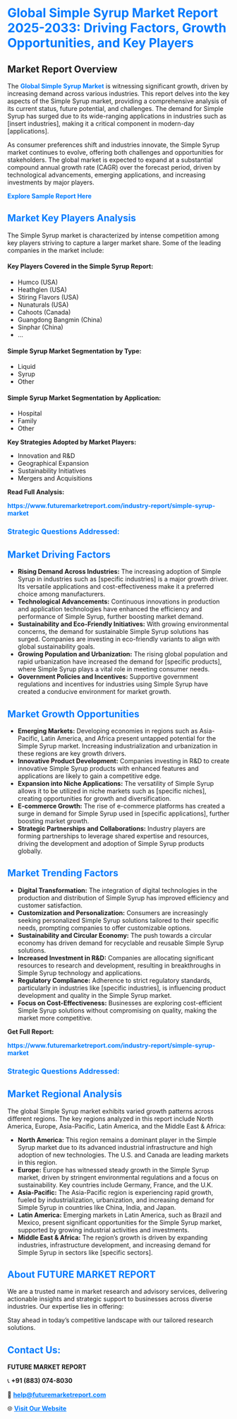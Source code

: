 <h1 style="color: #007BFF;">Global Simple Syrup Market Report 2025-2033: Driving Factors, Growth Opportunities, and Key Players</h1>

<section id="overview">
<h2>Market Report Overview</h2>
<p>The <a href="https://www.futuremarketreport.com/industry-report/simple-syrup-market" style="color: #007BFF; text-decoration: none;"><strong>Global Simple Syrup Market</strong></a> is witnessing significant growth, driven by increasing demand across various industries. This report delves into the key aspects of the Simple Syrup market, providing a comprehensive analysis of its current status, future potential, and challenges. The demand for Simple Syrup has surged due to its wide-ranging applications in industries such as [insert industries], making it a critical component in modern-day [applications].</p>
<p>As consumer preferences shift and industries innovate, the Simple Syrup market continues to evolve, offering both challenges and opportunities for stakeholders. The global market is expected to expand at a substantial compound annual growth rate (CAGR) over the forecast period, driven by technological advancements, emerging applications, and increasing investments by major players.</p>
</section>

<section id="overview">
<p><a href="https://www.futuremarketreport.com/request-sample/reportId=105007" style="color: #007BFF; text-decoration: none;"><strong>Explore Sample Report Here</strong></a></p>
</section>

<section id="key-players">
<h2 style="color: #007BFF;">Market Key Players Analysis</h2>
<p>The Simple Syrup market is characterized by intense competition among key players striving to capture a larger market share. Some of the leading companies in the market include:</p>
<h4>Key Players Covered in the Simple Syrup Report:</h4>
<ul><li>Humco (USA)</li><li>Heathglen (USA)</li><li>Stiring Flavors (USA)</li><li>Nunaturals (USA)</li><li>Cahoots (Canada)</li><li>Guangdong Bangmin (China)</li><li>Sinphar (China)</li><li>...</li></ul>
<h4>Simple Syrup Market Segmentation by Type:</h4>
<ul><li>Liquid</li><li>Syrup</li><li>Other</li></ul>

<h4>Simple Syrup Market Segmentation by Application:</h4>
<ul><li>Hospital</li><li>Family</li><li>Other</li></ul>
<p><strong>Key Strategies Adopted by Market Players:</strong></p>
<ul>
<li>Innovation and R&D</li>
<li>Geographical Expansion</li>
<li>Sustainability Initiatives</li>
<li>Mergers and Acquisitions</li>
</ul>
</section>

<section>
<p><strong>Read Full Analysis: </strong></p><a href="https://www.futuremarketreport.com/industry-report/simple-syrup-market" style="color: #007BFF; text-decoration: none;"><strong>https://www.futuremarketreport.com/industry-report/simple-syrup-market</strong></a>
<h3 style="color: #007BFF;">Strategic Questions Addressed:</h3>
</section>

<section id="driving-factors">
<h2 style="color: #007BFF;">Market Driving Factors</h2>
<ul>
<li><strong>Rising Demand Across Industries:</strong> The increasing adoption of Simple Syrup in industries such as [specific industries] is a major growth driver. Its versatile applications and cost-effectiveness make it a preferred choice among manufacturers.</li>
<li><strong>Technological Advancements:</strong> Continuous innovations in production and application technologies have enhanced the efficiency and performance of Simple Syrup, further boosting market demand.</li>
<li><strong>Sustainability and Eco-Friendly Initiatives:</strong> With growing environmental concerns, the demand for sustainable Simple Syrup solutions has surged. Companies are investing in eco-friendly variants to align with global sustainability goals.</li>
<li><strong>Growing Population and Urbanization:</strong> The rising global population and rapid urbanization have increased the demand for [specific products], where Simple Syrup plays a vital role in meeting consumer needs.</li>
<li><strong>Government Policies and Incentives:</strong> Supportive government regulations and incentives for industries using Simple Syrup have created a conducive environment for market growth.</li>
</ul>
</section>

<section id="growth-opportunities">
<h2 style="color: #007BFF;">Market Growth Opportunities</h2>
<ul>
<li><strong>Emerging Markets:</strong> Developing economies in regions such as Asia-Pacific, Latin America, and Africa present untapped potential for the Simple Syrup market. Increasing industrialization and urbanization in these regions are key growth drivers.</li>
<li><strong>Innovative Product Development:</strong> Companies investing in R&D to create innovative Simple Syrup products with enhanced features and applications are likely to gain a competitive edge.</li>
<li><strong>Expansion into Niche Applications:</strong> The versatility of Simple Syrup allows it to be utilized in niche markets such as [specific niches], creating opportunities for growth and diversification.</li>
<li><strong>E-commerce Growth:</strong> The rise of e-commerce platforms has created a surge in demand for Simple Syrup used in [specific applications], further boosting market growth.</li>
<li><strong>Strategic Partnerships and Collaborations:</strong> Industry players are forming partnerships to leverage shared expertise and resources, driving the development and adoption of Simple Syrup products globally.</li>
</ul>
</section>

<section id="trending-factors">
<h2 style="color: #007BFF;">Market Trending Factors</h2>
<ul>
<li><strong>Digital Transformation:</strong> The integration of digital technologies in the production and distribution of Simple Syrup has improved efficiency and customer satisfaction.</li>
<li><strong>Customization and Personalization:</strong> Consumers are increasingly seeking personalized Simple Syrup solutions tailored to their specific needs, prompting companies to offer customizable options.</li>
<li><strong>Sustainability and Circular Economy:</strong> The push towards a circular economy has driven demand for recyclable and reusable Simple Syrup solutions.</li>
<li><strong>Increased Investment in R&D:</strong> Companies are allocating significant resources to research and development, resulting in breakthroughs in Simple Syrup technology and applications.</li>
<li><strong>Regulatory Compliance:</strong> Adherence to strict regulatory standards, particularly in industries like [specific industries], is influencing product development and quality in the Simple Syrup market.</li>
<li><strong>Focus on Cost-Effectiveness:</strong> Businesses are exploring cost-efficient Simple Syrup solutions without compromising on quality, making the market more competitive.</li>
</ul>
</section>

<section>
<p><strong>Get Full Report: </strong></p><a href="https://www.futuremarketreport.com/industry-report/simple-syrup-market" style="color: #007BFF; text-decoration: none;"><strong>https://www.futuremarketreport.com/industry-report/simple-syrup-market</strong></a>
<h3 style="color: #007BFF;">Strategic Questions Addressed:</h3>
</section>


<section id="regional-analysis">
<h2 style="color: #007BFF;">Market Regional Analysis</h2>
<p>The global Simple Syrup market exhibits varied growth patterns across different regions. The key regions analyzed in this report include North America, Europe, Asia-Pacific, Latin America, and the Middle East & Africa:</p>
<ul>
<li><strong>North America:</strong> This region remains a dominant player in the Simple Syrup market due to its advanced industrial infrastructure and high adoption of new technologies. The U.S. and Canada are leading markets in this region.</li>
<li><strong>Europe:</strong> Europe has witnessed steady growth in the Simple Syrup market, driven by stringent environmental regulations and a focus on sustainability. Key countries include Germany, France, and the U.K.</li>
<li><strong>Asia-Pacific:</strong> The Asia-Pacific region is experiencing rapid growth, fueled by industrialization, urbanization, and increasing demand for Simple Syrup in countries like China, India, and Japan.</li>
<li><strong>Latin America:</strong> Emerging markets in Latin America, such as Brazil and Mexico, present significant opportunities for the Simple Syrup market, supported by growing industrial activities and investments.</li>
<li><strong>Middle East & Africa:</strong> The region’s growth is driven by expanding industries, infrastructure development, and increasing demand for Simple Syrup in sectors like [specific sectors].</li>
</ul>
</section>

<footer>
<h2 style="color: #007BFF;">About FUTURE MARKET REPORT</h2>
<p>We are a trusted name in market research and advisory services, delivering actionable insights and strategic support to businesses across diverse industries. Our expertise lies in offering:</p>

<p>Stay ahead in today’s competitive landscape with our tailored research solutions.</p>

<h2 style="color: #007BFF;">Contact Us:</h2>
<p><strong>FUTURE MARKET REPORT</strong></p>
<p>📞 <strong>+91 (883) 074-8030</strong></p>
<p>📧 <strong><a href="mailto:help@futuremarketreport.com" style="color: #007BFF;">help@futuremarketreport.com</a></strong></p>
<p>🌐 <strong><a href="https://www.futuremarketreport.com/" style="color: #007BFF;">Visit Our Website</a></strong></p>
</footer>